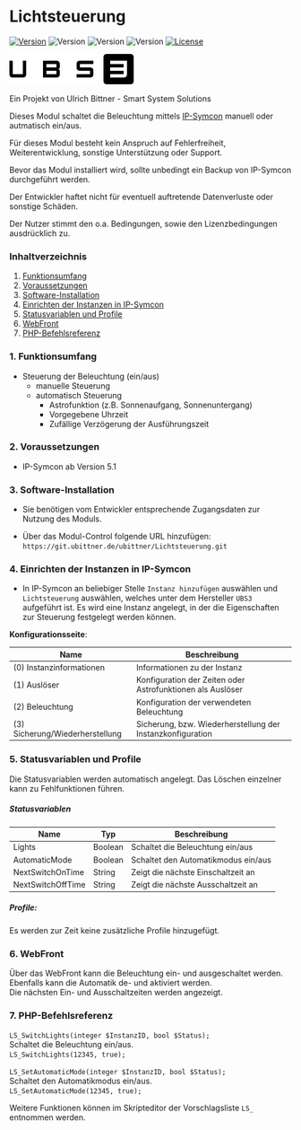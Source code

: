 # Lichtsteuerung

[![Version](https://img.shields.io/badge/Symcon_Version-5.1>-red.svg)](https://www.symcon.de/service/dokumentation/entwicklerbereich/sdk-tools/sdk-php/)
![Version](https://img.shields.io/badge/Modul_Version-1.00-blue.svg)
![Version](https://img.shields.io/badge/Modul_Build-1-blue.svg)
![Version](https://img.shields.io/badge/Code-PHP-blue.svg)
[![License](https://img.shields.io/badge/License-CC%20BY--NC--SA%204.0-green.svg)](https://creativecommons.org/licenses/by-nc-sa/4.0/)  

![Logo](../imgs/ubs3_logo.png)  

Ein Projekt von Ulrich Bittner - Smart System Solutions  

Dieses Modul schaltet die Beleuchtung mittels [IP-Symcon](https://www.symcon.de) manuell oder autmatisch ein/aus.

Für dieses Modul besteht kein Anspruch auf Fehlerfreiheit, Weiterentwicklung, sonstige Unterstützung oder Support.

Bevor das Modul installiert wird, sollte unbedingt ein Backup von IP-Symcon durchgeführt werden.

Der Entwickler haftet nicht für eventuell auftretende Datenverluste oder sonstige Schäden.

Der Nutzer stimmt den o.a. Bedingungen, sowie den Lizenzbedingungen ausdrücklich zu.

### Inhaltverzeichnis

1. [Funktionsumfang](#1-funktionsumfang)
2. [Voraussetzungen](#2-voraussetzungen)
3. [Software-Installation](#3-software-installation)
4. [Einrichten der Instanzen in IP-Symcon](#4-einrichten-der-instanzen-in-ip-symcon)
5. [Statusvariablen und Profile](#5-statusvariablen-und-profile)
6. [WebFront](#6-webfront)
7. [PHP-Befehlsreferenz](#7-php-befehlsreferenz)

### 1. Funktionsumfang

* Steuerung der Beleuchtung (ein/aus)
    * manuelle Steuerung
    * automatisch Steuerung
        * Astrofunktion (z.B. Sonnenaufgang, Sonnenuntergang)
        * Vorgegebene Uhrzeit
        * Zufällige Verzögerung der Ausführungszeit
  
### 2. Voraussetzungen

- IP-Symcon ab Version 5.1

### 3. Software-Installation

- Sie benötigen vom Entwickler entsprechende Zugangsdaten zur Nutzung des Moduls.  

- Über das Modul-Control folgende URL hinzufügen: `https://git.ubittner.de/ubittner/Lichtsteuerung.git`

### 4. Einrichten der Instanzen in IP-Symcon

- In IP-Symcon an beliebiger Stelle `Instanz hinzufügen` auswählen und `Lichtsteuerung` auswählen, welches unter dem Hersteller `UBS3` aufgeführt ist. Es wird eine Instanz angelegt, in der die Eigenschaften zur Steuerung festgelegt werden können.

__Konfigurationsseite__:

Name                                | Beschreibung
----------------------------------- | ---------------------------------
(0) Instanzinformationen            | Informationen zu der Instanz
(1) Auslöser                        | Konfiguration der Zeiten oder Astrofunktionen als Auslöser
(2) Beleuchtung                     | Konfiguration der verwendeten Beleuchtung
(3) Sicherung/Wiederherstellung     | Sicherung, bzw. Wiederherstellung der Instanzkonfiguration

### 5. Statusvariablen und Profile

Die Statusvariablen werden automatisch angelegt. Das Löschen einzelner kann zu Fehlfunktionen führen.

##### Statusvariablen

Name                | Typ       | Beschreibung
------------------- | --------- | ----------------
Lights              | Boolean   | Schaltet die Beleuchtung ein/aus
AutomaticMode       | Boolean   | Schaltet den Automatikmodus ein/aus
NextSwitchOnTime    | String    | Zeigt die nächste Einschaltzeit an
NextSwitchOffTime   | String    | Zeigt die nächste Ausschaltzeit an

##### Profile:

Es werden zur Zeit keine zusätzliche Profile hinzugefügt.

### 6. WebFront

Über das WebFront kann die Beleuchtung ein- und ausgeschaltet werden.  
Ebenfalls kann die Automatik de- und aktiviert werden.  
Die nächsten Ein- und Ausschaltzeiten werden angezeigt.

### 7. PHP-Befehlsreferenz

`LS_SwitchLights(integer $InstanzID, bool $Status);`  
Schaltet die Beleuchtung ein/aus.  
`LS_SwitchLights(12345, true);`

`LS_SetAutomaticMode(integer $InstanzID, bool $Status);`  
Schaltet den Automatikmodus ein/aus.  
`LS_SetAutomaticMode(12345, true);`

Weitere Funktionen können im Skripteditor der Vorschlagsliste `LS_` entnommen werden.
